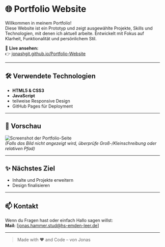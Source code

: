 # 🌐 Portfolio Website

Willkommen in meinem Portfolio!  
Diese Website ist ein Prototyp und zeigt ausgewählte Projekte, Skills und Technologien, mit denen ich aktuell arbeite. Entwickelt mit Fokus auf Klarheit, Funktionalität und persönlichem Stil.

🔗 **Live ansehen:**  
👉 [jonashgit.github.io/Portfolio-Website](https://jonashgit.github.io/Portfolio-Website)

---

## 🛠️ Verwendete Technologien

- **HTML5 & CSS3**
- **JavaScript**
- teilweise Responsive Design
- GitHub Pages für Deployment

---

## 📸 Vorschau

![Screenshot der Portfolio-Seite](assets/images/screenshot.png)  
*(Falls das Bild nicht angezeigt wird, überprüfe Groß-/Kleinschreibung oder relativen Pfad)*

---

## ✨ Nächstes Ziel

- Inhalte und Projekte erweitern
- Design finalisieren

---

## 📫 Kontakt

Wenn du Fragen hast oder einfach Hallo sagen willst:  
**Mail:** [jonas.hammer.stud@hs-emden-leer.de] 

---

> Made with ❤️ and Code – von Jonas
